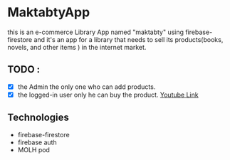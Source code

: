 # MaktabtyApp
this is an e-commerce Library App named "maktabty" using firebase-firestore and it's an app for a library that needs to sell its products(books, novels, and other items ) in the internet market.
## TODO :
- [X] the Admin the only one who can add products.
- [X] the logged-in user only he can buy the product.
[Youtube Link](https://www.youtube.com/watch?v=ZHpe3YMsCdw)
## Technologies
* firebase-firestore
* firebase auth 
* MOLH pod 
